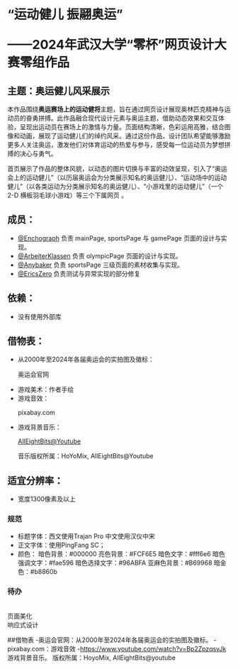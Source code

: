 # “运动健儿 振翮奥运”   <p>    ——2024年武汉大学“零杯”网页设计大赛零组作品</p>

## 主题：奥运健儿风采展示

本作品围绕**奥运赛场上的运动健将**主题，旨在通过网页设计展现奥林匹克精神与运动员的奋勇拼搏。此作品融合现代设计元素与奥运主题，借助动态效果和交互体验，呈现出运动员在赛场上的激情与力量。页面结构清晰，色彩运用高雅，结合图像和动画，展现了运动健儿们的绰约风采。通过这份作品，设计团队希望能够激励更多人关注奥运，激发他们对体育运动的热爱与参与，感受每一位运动员为梦想拼搏的决心与勇气。

首页展示了作品的整体风貌，以动态的图片切换与丰富的动效呈现，引入了“奥运会上的运动健儿”（以历届奥运会为分类展示知名的奥运健儿）、“运动场中的运动健儿”（以各类运动为分类展示知名的奥运健儿）、“小游戏里的运动健儿”（一个 2-D 横板羽毛球小游戏）等三个下属网页 。

## 成员：

- [@Enchograph](https://github.com/Enchograph) 负责 mainPage, sportsPage 与 gamePage 页面的设计与实现。
- [@ArbeiterKlassen](https://github.com/ArbeiterKlassen) 负责 olympicPage 页面的设计与实现。
- [@Anybaker](https://github.com/Anybaker) 负责 sportsPage 三级页面的素材收集与实现。
- [@EricsZero](https://github.com/EricsZero) 负责测试与异常实现的部分修复

## 依赖：

- 没有使用外部库

## 借物表：

- 从2000年至2024年各届奥运会的实拍图及徽标：<p>    奥运会官网</p>
- 游戏美术：作者手绘
- 游戏音效：<br><p>    pixabay.com</p>
- 游戏背景音乐：<br><p>    [AllEightBits@Youtube](https://www.youtube.com/watch?v=Bp2ZpzqsvJk)</p><p>    音乐版权所属：HoYoMix, AllEightBits@Youtube</p>

## 适宜分辨率：

- 宽度1300像素及以上
### 规范
- 标题字体：西文使用Trajan Pro 中文使用汉仪中宋
- 正文字体：使用PingFang SC；
- 颜色：
    暗色背景：#000000
    亮色背景：#FCF6E5
    暗色文字：#fff6e6
    暗色强调文字：#fae596
    暗色选择文字：#96ABFA
    亚麻色背景：#B69968
    暗金色：#b8860b


### 待办
<br>页面美化
<br>响应式设计

##借物表
-奥运会官网：从2000年至2024年各届奥运会的实拍图及徽标。
-pixabay.com：游戏音效
-https://www.youtube.com/watch?v=Bp2ZpzqsvJk
    游戏背景音乐。
    版权所属：HoyoMix, AllEightBits@youtube
    

